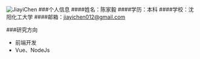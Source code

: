 ![JiayiChen](https://mypics.zhaopin.cn//avatar/2020/12/12/9f3f3b71-ad05-4db6-9a6c-1371a41aa7cf.jpg)
###个人信息
####姓名：陈家毅
####学历：本科
####学校：沈阳化工大学
####邮箱：jiayichen012@gmail.com

###研究方向
- 前端开发
- Vue、NodeJs
